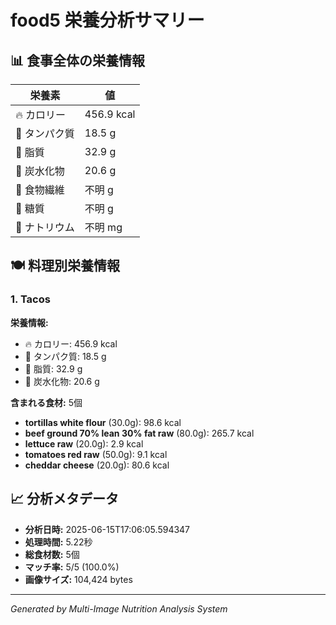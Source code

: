 # food5 栄養分析サマリー

## 📊 食事全体の栄養情報

| 栄養素 | 値 |
|--------|-----|
| 🔥 カロリー | 456.9 kcal |
| 🥩 タンパク質 | 18.5 g |
| 🧈 脂質 | 32.9 g |
| 🍞 炭水化物 | 20.6 g |
| 🌾 食物繊維 | 不明 g |
| 🍯 糖質 | 不明 g |
| 🧂 ナトリウム | 不明 mg |

## 🍽️ 料理別栄養情報

### 1. Tacos

**栄養情報:**
- 🔥 カロリー: 456.9 kcal
- 🥩 タンパク質: 18.5 g
- 🧈 脂質: 32.9 g
- 🍞 炭水化物: 20.6 g

**含まれる食材:** 5個

- **tortillas white flour** (30.0g): 98.6 kcal
- **beef ground 70% lean 30% fat raw** (80.0g): 265.7 kcal
- **lettuce raw** (20.0g): 2.9 kcal
- **tomatoes red raw** (50.0g): 9.1 kcal
- **cheddar cheese** (20.0g): 80.6 kcal

## 📈 分析メタデータ

- **分析日時:** 2025-06-15T17:06:05.594347
- **処理時間:** 5.22秒
- **総食材数:** 5個
- **マッチ率:** 5/5 (100.0%)
- **画像サイズ:** 104,424 bytes

---
*Generated by Multi-Image Nutrition Analysis System*
